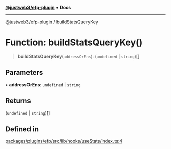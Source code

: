 [**@justweb3/efp-plugin**](../README.md) • **Docs**

***

[@justweb3/efp-plugin](../globals.md) / buildStatsQueryKey

# Function: buildStatsQueryKey()

> **buildStatsQueryKey**(`addressOrEns`): (`undefined` \| `string`)[]

## Parameters

• **addressOrEns**: `undefined` \| `string`

## Returns

(`undefined` \| `string`)[]

## Defined in

[packages/plugins/efp/src/lib/hooks/useStats/index.ts:4](https://github.com/JustaName-id/JustaName-sdk/blob/dc845c10af242e3ca87d95ef392516ac0bfa8b95/packages/plugins/efp/src/lib/hooks/useStats/index.ts#L4)
